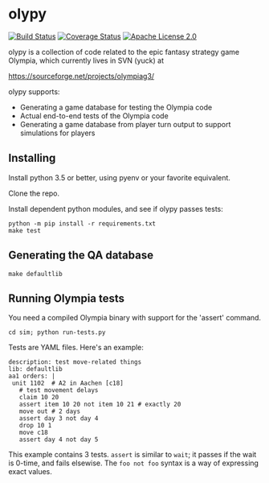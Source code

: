 # olypy

[![Build Status](https://travis-ci.com/olympiag3/olypy.svg?branch=master)](https://travis-ci.com/olympiag3/olypy) [![Coverage Status](https://coveralls.io/repos/github/olympiag3/olypy/badge.svg?branch=master)](https://coveralls.io/github/olympiag3/olypy?branch=master) [![Apache License 2.0](https://img.shields.io/github/license/olympiag3/olypy.svg)](LICENSE)

olypy is a collection of code related to the epic fantasy strategy
game Olympia, which currently lives in SVN (yuck) at

https://sourceforge.net/projects/olympiag3/

olypy supports:

* Generating a game database for testing the Olympia code
* Actual end-to-end tests of the Olympia code
* Generating a game database from player turn output to support simulations for players

## Installing

Install python 3.5 or better, using pyenv or your favorite equivalent.

Clone the repo.

Install dependent python modules, and see if olypy passes tests:

```
python -m pip install -r requirements.txt
make test
```

## Generating the QA database

`make defaultlib`

## Running Olympia tests

You need a compiled Olympia binary with support for the 'assert'
command.

```
cd sim; python run-tests.py
```

Tests are YAML files. Here's an example:

```
description: test move-related things
lib: defaultlib
aa1 orders: |
 unit 1102  # A2 in Aachen [c18]
   # test movement delays
   claim 10 20
   assert item 10 20 not item 10 21 # exactly 20
   move out # 2 days
   assert day 3 not day 4
   drop 10 1
   move c18
   assert day 4 not day 5
```

This example contains 3 tests. `assert` is similar to `wait`; it
passes if the wait is 0-time, and fails elsewise. The `foo not foo` syntax
is a way of expressing exact values.

